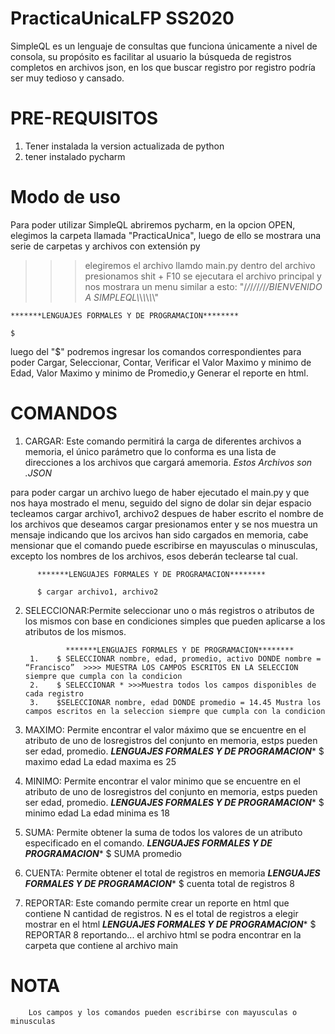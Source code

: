 # PracticaUnicaLFP SS2020
SimpleQL es un lenguaje de consultas que funciona únicamente a nivel de consola, su
propósito es facilitar al usuario la búsqueda de registros completos en archivos json, en los
que buscar registro por registro podría ser muy tedioso y cansado.

# PRE-REQUISITOS
1. Tener instalada la version actualizada de python
2. tener instalado pycharm

# Modo de uso 
Para poder utilizar SimpleQL abriremos pycharm, en la opcion OPEN, elegimos la carpeta llamada "PracticaUnica", luego de ello se mostrara una serie de carpetas y archivos con extensión py
>>> elegiremos el archivo llamdo main.py
>>> dentro del archivo presionamos shit + F10
se ejecutara el archivo principal y nos mostrara un menu similar a esto:
    "/*/*/*/*/*/*/*/*BIENVENIDO A SIMPLEQL*\\*\\*\\*\\*\\*\\"
    
    *******LENGUAJES FORMALES Y DE PROGRAMACION********
    
    $
luego del "$" podremos ingresar los comandos correspondientes para poder Cargar, Seleccionar, Contar, Verificar el Valor Maximo y minimo  de Edad, Valor Maximo y minimo de Promedio,y Generar el reporte en html.

# COMANDOS 
1. CARGAR: Este comando permitirá la carga de diferentes archivos a memoria, el único parámetro que lo conforma es una lista de direcciones a los archivos que cargará amemoria. *Estos Archivos son .JSON*

para poder cargar un archivo luego de haber ejecutado el main.py y que nos haya mostrado el menu, seguido del signo de dolar sin dejar espacio tecleamos  cargar archivo1, archivo2 despues de haber escrito el nombre de los archivos que deseamos cargar presionamos enter
y se nos muestra un mensaje indicando que los arcivos han sido cargados en memoria, cabe mensionar que el comando puede escribirse en mayusculas o minusculas, excepto los nombres de los archivos, esos deberán teclearse tal cual.
          
          *******LENGUAJES FORMALES Y DE PROGRAMACION********
    
          $ cargar archivo1, archivo2
          




2. SELECCIONAR:Permite seleccionar uno o más registros o atributos de los mismos con base en condiciones simples que pueden aplicarse a los atributos de los mismos.

                *******LENGUAJES FORMALES Y DE PROGRAMACION********
        1.    $ SELECCIONAR nombre, edad, promedio, activo DONDE nombre = “Francisco”  >>>> MUESTRA LOS CAMPOS ESCRITOS EN LA SELECCION siempre que cumpla con la condicion
        2.    $ SELECCIONAR * >>>Muestra todos los campos disponibles de cada registro
        3.    $SELECCIONAR nombre, edad DONDE promedio = 14.45 Mustra los campos escritos en la seleccion siempre que cumpla con la condicion

3. MAXIMO: Permite encontrar el valor máximo que se encuentre en el atributo de uno de losregistros del conjunto en memoria, estps pueden ser edad, promedio.
                  *******LENGUAJES FORMALES Y DE PROGRAMACION********
                  $ maximo edad
                   La edad maxima es 25
                   
4. MINIMO: Permite encontrar el valor minimo que se encuentre en el atributo de uno de losregistros del conjunto en memoria, estps pueden ser edad, promedio.
                  *******LENGUAJES FORMALES Y DE PROGRAMACION********
                  $ minimo edad
                   La edad minima es 18
                   
                   
5. SUMA: Permite obtener la suma de todos los valores de un atributo especificado en el comando.
                           *******LENGUAJES FORMALES Y DE PROGRAMACION********
                            $ SUMA promedio
                            
6. CUENTA: Permite obtener el total de registros en memoria
                      *******LENGUAJES FORMALES Y DE PROGRAMACION********
                            $ cuenta
                             total de registros 8
                             
7. REPORTAR: Este comando permite crear un reporte en html que contiene N cantidad de registros. N es el total de registros a elegir mostrar en el html
                                 *******LENGUAJES FORMALES Y DE PROGRAMACION********
                            $ REPORTAR 8
                              reportando...
                              el archivo html se podra encontrar en la carpeta que contiene al archivo main
  
  # NOTA
        Los campos y los comandos pueden escribirse con mayusculas o minusculas
                             
                      
                            

